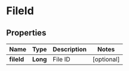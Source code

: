 
# FileId

## Properties
Name | Type | Description | Notes
------------ | ------------- | ------------- | -------------
**fileId** | **Long** | File ID |  [optional]



